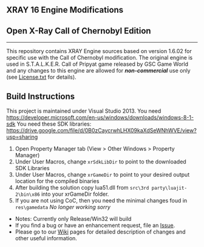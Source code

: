 ## XRAY 16 Engine Modifications
## Open X-Ray Call of Chernobyl Edition
----
This repository contains XRAY Engine sources based on version 1.6.02 for specific use with the Call of Chernobyl modification.
The original engine is used in S.T.A.L.K.E.R. Call of Pripyat game released by GSC Game World and any changes to this engine are allowed for ***non-commercial*** use only (see [License.txt](https://github.com/avoitishin/xray-16/blob/master/License.txt) for details).

## Build Instructions
This project is maintained under Visual Studio 2013.
You need https://developer.microsoft.com/en-us/windows/downloads/windows-8-1-sdk
You need these SDK libraries: https://drive.google.com/file/d/0B0zCaycrwhLHX09kaXdSeWNhWVE/view?usp=sharing

1. Open Property Manager tab (View > Other Windows > Property Manager)
2. Under User Macros, change `xrSdkLibDir` to point to the downloaded SDK Libraries
3. Under User Macros, change `xrGameDir` to point to your desired output location for the compiled binaries
4. After building the solution copy lua51.dll from `src\3rd party\luajit-2\bin\x86` into your xrGameDir folder.
5. If you are not using CoC, then you need the minimal changes foud in `res\gamedata` *No longer working sorry*

* Notes: Currently only Release/Win32 will build
* If you find a bug or have an enhancement request, file an [Issue](https://github.com/revolucas/xray-16/issues).
* Please go to our [Wiki](https://github.com/avoitishin/xray-16/wiki) pages for detailed description of changes and other useful information.   

